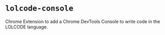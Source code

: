 # `lolcode-console`

Chrome Extension to add a Chrome DevTools Console to write code in the LOLCODE language.
